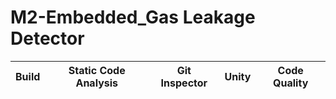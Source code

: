 # M2-Embedded_Gas Leakage Detector
| Build | Static Code Analysis | Git Inspector | Unity | Code Quality  |
|---|---|---|---|---|
